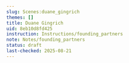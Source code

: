 ```yaml
---
slug: Scenes:duane_gingrich
themes: []
title: Duane Gingrich
uid: 8eb10d8fd425
instruction: Instructions/founding_partners
note: Notes/founding_partners
status: draft
last-checked: 2025-08-21
---
```

